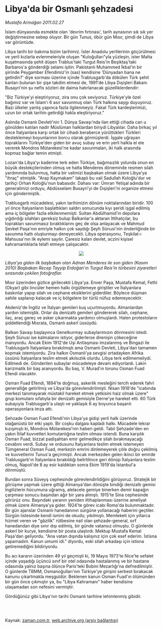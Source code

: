 # Libya'da bir Osmanlı şehzadesi

*Mustafa Armağan 2011.02.27*

<td class="columnist-detail">
<p>İslam dünyasında esmekte olan 'devrim fırtınası', tarih aynasının sık sık yer değiştirmesine sebep oluyor. Bir gün Tunus, öbür gün Mısır, şimdi de Libya var görüntüde.</p>
<p>
<div id="haberMetinDiv">
<p> Libya tarihi bir bakıma bizim tarihimiz. İster Anadolu yerlilerinin göçürülmesi ve yerli kızlarla evlenmeleriyle oluşan "Kuloğulları"yla yüzleşin, ister Malta kuşatmasında şehit düşen Trablus'taki Turgut Reis'in Beşiktaş'taki Barbaros'a gönderdiği selamı işitin. Pakistanlı Muhammed İkbal'in bir şiirinde Peygamber Efendimiz'in (sas) kendisine 'Dünyadan bana ne getirdin?' diye sorması üzerine içinde Trablusgarb'da dökülen Türk şehit kanları bulunan bir şişe takdim etmesi de, 1991'de Libya Dışişleri Bakanı Busayri'nin şu nefis sözleri de daima hatırlanacak güzelliklerdendir:
<p> "Biz Türkiye'yi eleştiriyoruz, zira onu çok seviyoruz. Türkiye'yle özel bağımız var ve İslam'ı 6 asır savunmuş olan Türk halkına saygı duyuyoruz. Bazı ülkeler yanlış yapınca fazla ilgilenmeyiz. Fakat Türk kardeşlerimizi, uzun bir ortak tarihin getirdiği hakla eleştiriyoruz."
<p> Aslında Osmanlı Devleti'nin 1. Dünya Savaşı'nda ilan ettiği cihada can u gönülden katılan nadir Müslüman halklardan biriydi Libyalılar. Daha birkaç yıl önce İtalyanlara karşı ortak bir cihadı beraberce yürüttükleri Türkleri desteklemeyi boyunlarının borcu olarak görmüşlerdi. İşgale uğrayan topraklarını Türkiye'den giden bir avuç subay ve erin yerli halkla el ele vererek Mondros Mütarekesi'ne kadar savunmaları, iki halk arasında kopmaz bağlar temin etmişti.
<p> Lozan'da Libya'yı kaderine terk eden Türkiye, bağımsızlık yolunda onun en büyük destekçilerinden olmuş ve hatta Menderes döneminde resmen silah yardımında bulunmuş, hatta bir valimizi başbakan olmak üzere Libya'ya "ihraç" etmiştik. "Arap Kaymakam" lakaplı bu vali Sadullah Koloğlu'dur ve tarihçi Orhan Koloğlu'nun babasıdır. Dahası var: Ümran Yetişal adında bir generalimizi orduyu, Abdüsselam Busayri'yi de Dışişleri'ni organize etmesi için göndermiştik.
<p>
<p> Trablusgarb mücadelesi, yakın tarihimizin dönüm noktalarından biridir. 100 yıl önce İtalyanların başlattıkları saldırı sonucunda kıyı şeridi işgal edilmiş ama iç bölgeler fazla etkilenmemişti. Sultan Abdülhamid'in depolara yığdırdığı silahları gereksiz bulup Balkanlar'a aktaran İttihatçılar, bu toprakları savunmasız bıraktıklarını geç de olsa anlayacak ve Mahmud Şevket Paşa'nın emriyle halkın çok saydığı Şeyh Sünusi'nin önderliğinde bir savunma hattı oluşturmayı deneyecekti. Libya operasyonu, Teşkilat-ı Mahsusa'nın ilk eylemi sayılır. Çaresiz kalan devlet, aczini kişisel kahramanlıklarla telafi etmeye çalışacaktır.
<p><p align="center"><img src="http://web.archive.org/web/20110509142316im_/http://medya.zaman.com.tr/2011/02/27/armagan01.jpg"/>
<p><i>Libya'ya giden ilk başbakan olan Adnan Menderes ile son giden (Kasım 2010) Başbakan Recep Tayyip Erdoğan'ın Turgut Reis'in türbesini ziyaretleri sırasında çekilen fotoğraflar.</i>
<p> Mısır üzerinden gizlice girilecekti Libya'ya. Enver Paşa, Mustafa Kemal, Fethi (Okyar) gibi öncüler hemen halkı örgütlemeye giriştiler ve İtalyanlara baskınlar yapıp silah ve cephane eksiklerini giderdiler. Böylece düşman sahile saplanıp kalacak ve iç bölgelere bir türlü nüfuz edemeyecektir.
<p> Akdeniz'de İngiliz ve İtalyan gemileri kuş uçurtmuyordu. Almanlardan yardım istemiştik. Onlar da denizaltı gemileri göndererek silah, cephane, ilaç, araç gereç ve asker çıkarmakta yardımcı olmuşlardı. Halen protestoların şiddetlendiği Mısrata, Osmanlı askerî üssüydü.
<p> Balkan Savaşı başlayınca Genelkurmay subaylarımızın dönmesini istedi. Şeyh Sünusi ise kalmalarını istiyor, giderlerse direnişin çökeceğine inanıyordu. Ancak Ekim 1912'de Uşi Antlaşması imzalanmış ve Bingazi ile Trablusgarb İtalyanlara bırakılmıştı ama Osmanlı Devleti, Libya'dan tamamen kopmak istemiyordu. Zira halkın Osmanlı'ya sevgisi ortadayken Afrika üssünü İtalyanlara teslim etmek akılsızlık olurdu. Libya terk edilmemeliydi. Edilmedi de. Gönderilen subaylar mücadeleye devam ediyorlardı. Lakin karizmatik bir baş aranıyordu. Bu baş, V. Murad'ın torunu Osman Fuad Efendi olacaktır.
<p> Osman Fuad Efendi, 1894'te doğmuş, askerlik mesleğini tercih ederek fahri generalliğe getirilmiş ve Libya'da görevlendirilmişti. Nisan 1918'de "icabında merkezi tanımayarak müstakil hareket etmek yetkisini haiz olmak üzere" grup komutanı sıfatıyla bir denizaltı gemisiyle Derne'ye hareket etti. 60 Türk subayıyla Trablusgarb'a ulaştı ve yaklaşık 6 ay boyunca başarılı operasyonlara imza attı.
<p> Şehzade Osman Fuad Efendi'nin Libya'ya gidişi yerli halk üzerinde olağanüstü bir etki yaptı. Bir coşku dalgası kapladı halkı. Mücadele tekrar kızışmıştı ki, Mondros Mütarekesi'nin haberi geldi. Tabii Şehzade'den en yakın İtilaf kuvvetleri komutanlığına teslim olması istendi. Buna karşılık Osman Fuad, bizzat padişahtan emir gelmedikçe silah bırakmayacağı cevabını verdi. Subay ve ordusunu İtalyanlara teslim etmek istemeyen Tümgeneral Osman Fuad, merkezin emrini dinlemeyerek çöle doğru çekilmiş ve kuvvetlerini Tunus'a geçirmişti. Ancak merkezden gelen ikinci bir emirde Trablusgarb'ın İtalyanlara bırakıldığı belirtilince geri dönüp İtalyanlara teslim olmuş, Napoli'de 8 ay esir kaldıktan sonra Ekim 1919'da İstanbul'a dönmüştü.
<p> Bundan sonra Süveyş cephesinde görevlendirildiğini görüyoruz. Stratejik bir görüşme yapmak üzere gittiği Almanya'dan dönüşte bindiği denizaltı gemisi İngilizlerin hücumuna uğramış, alelacele gemiye binerken demir kapağın çarpması sonucu başından ağır bir yara almıştı. 1915'te Sina cephesinde görürüz onu. Başındaki yaranın yeniden iltihaplanması üzerine ameliyat olmak üzere Almanya'ya gider. 1924'te görev icabı Roma'da bulunmaktadır. Bir gün ajanslar Osmanlı hanedanının sürgüne yollanacağı haberini geçtiler. Sürgün listesinde kendi ismini de okudu; yıkılmıştı. Memleketi için yıllarca hizmet veren ve "gâzilik" rütbesine nail olan şehzade-general, sırf hanedandan diye sınır dışı edilmiş, bir günde vatansız olmuştu. O günlerde askerî bir kurye, kendisine bir posta ulaştırdı. Mektup Mustafa Kemal Paşa'dan geliyordu. "Ana vatan dışında kalışınız için çok esef ederim. İstisna yapamadım. Kanun umumi idi." diyordu, eski silah arkadaşı için istisna getiremediğini bildiriyordu.
<p> Bu acı kararın üzerinden 49 yıl geçmişti ki, 19 Mayıs 1973'te Nice'te sefalet içinde yaşadığı üçüncü sınıf bir otel odasında hastalanmış ve bir hastane odasında yalnız başına ölünce Paris'teki Bobini Mezarlığı'na defnedilmiştir. O günlerde TBMM, Osmanoğulları'nın Türkiye'ye girişini serbest bırakacak kanunu çıkartmakla meşguldür. Beklenen kanun Osman Fuad'ın ölümünden bir gün önce çıkmıştır ya, bu "Libya Kahramanı" haber kendisine ulaşamadan son nefesini vermiştir.
<p> Gördüğünüz gibi Libya'nın tarihi Osmanlı tarihine lehimlenmiş gibidir. </p></p></p></p></p></p></p></p></p></p></p></p></p></p></p></p></p></div>
</p>


<p><br>
		 </br></p></td>

Kaynak: [zaman.com.tr](http://zaman.com.tr/yazar.do?yazino=1099564), [web.archive.org (arşiv bağlantısı)](http://web.archive.org/web/20110509142316/http://www.zaman.com.tr:80/yazar.do?yazino=1099564)
